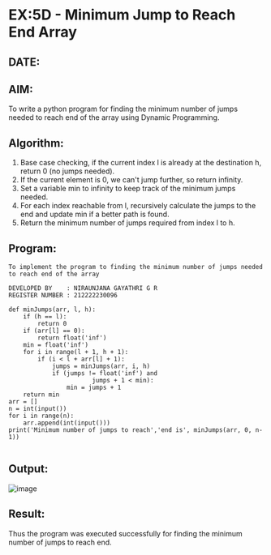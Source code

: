 # EX:5D - Minimum Jump to Reach End Array
## DATE:

## AIM:

To write a python program for finding the minimum number of jumps needed to reach end of the array using Dynamic Programming.


## Algorithm:

1. Base case checking, if the current index l is already at the destination h, return 0 (no jumps needed).
2. If the current element is 0, we can't jump further, so return infinity.
3. Set a variable min to infinity to keep track of the minimum jumps needed.
4. For each index reachable from l, recursively calculate the jumps to the end and update min if a better path is found.
5. Return the minimum number of jumps required from index l to h.

## Program:
```
To implement the program to finding the minimum number of jumps needed to reach end of the array

DEVELOPED BY    : NIRAUNJANA GAYATHRI G R
REGISTER NUMBER : 212222230096
```
```
def minJumps(arr, l, h):
    if (h == l):
        return 0
    if (arr[l] == 0):
        return float('inf')
    min = float('inf')
    for i in range(l + 1, h + 1):
        if (i < l + arr[l] + 1):
            jumps = minJumps(arr, i, h)
            if (jumps != float('inf') and
                       jumps + 1 < min):
                min = jumps + 1
    return min  
arr = []
n = int(input()) 
for i in range(n):
    arr.append(int(input()))
print('Minimum number of jumps to reach','end is', minJumps(arr, 0, n-1))
 
```

## Output:

![image](https://github.com/user-attachments/assets/b931e611-b506-4fa2-8c2e-b30726d6e4c2)


## Result:

Thus the program was executed successfully for finding the minimum number of jumps to reach end.
